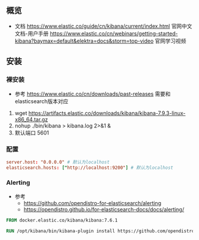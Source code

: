 ## 概览
- 文档
https://www.elastic.co/guide/cn/kibana/current/index.html 官网中文文档-用户手册
https://www.elastic.co/cn/webinars/getting-started-kibana?baymax=default&elektra=docs&storm=top-video 官网学习视频

## 安装
### 裸安装
- 参考
https://www.elastic.co/cn/downloads/past-releases
需要和elasticsearch版本对应
1. wget https://artifacts.elastic.co/downloads/kibana/kibana-7.9.3-linux-x86_64.tar.gz
2. nohup ./bin/kibana > kibana.log 2>&1 &
3. 默认端口 5601
### 配置
```conf
server.host: "0.0.0.0" # 默认为localhost
elasticsearch.hosts: ["http://localhost:9200"] # 默认为localhost
```
### Alerting
- 参考
    - https://github.com/opendistro-for-elasticsearch/alerting
    - https://opendistro.github.io/for-elasticsearch-docs/docs/alerting/

```Dockerfile
FROM docker.elastic.co/kibana/kibana:7.6.1

RUN /opt/kibana/bin/kibana-plugin install https://github.com/opendistro-for-elasticsearch/alerting-kibana-plugin/releases/download/v1.12.0.2/opendistro_alerting_kibana.zip
```

